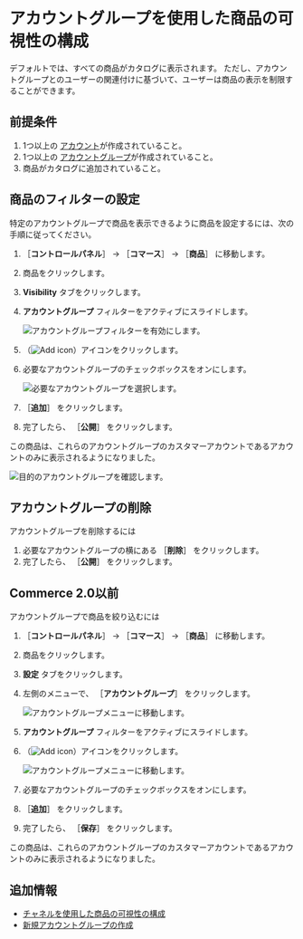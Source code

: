 # アカウントグループを使用した商品の可視性の構成

デフォルトでは、すべての商品がカタログに表示されます。 ただし、アカウントグループとのユーザーの関連付けに基づいて、ユーザーは商品の表示を制限することができます。

## 前提条件

1. 1つ以上の [アカウント](../../../users-and-accounts/account-management.md)が作成されていること。
1. 1つ以上の [アカウントグループ](../../../users-and-accounts/account-management/creating-a-new-account-group.md)が作成されていること。
1. 商品がカタログに追加されていること。

## 商品のフィルターの設定

特定のアカウントグループで商品を表示できるように商品を設定するには、次の手順に従ってください。

1. ［**コントロールパネル**］ → ［**コマース**］ → ［**商品**］ に移動します。
1. 商品をクリックします。
1. **Visibility** タブをクリックします。
1. **アカウントグループ** フィルターをアクティブにスライドします。

    ![アカウントグループフィルターを有効にします。](./configuring-product-visibility-using-account-groups/images/01.png)

1. （![Add icon](../../../images/icon-add.png)）アイコンをクリックします。
1. 必要なアカウントグループのチェックボックスをオンにします。

    ![必要なアカウントグループを選択します。](./configuring-product-visibility-using-account-groups/images/02.png)

1. ［**追加**］ をクリックします。
1. 完了したら、 ［**公開**］ をクリックします。

この商品は、これらのアカウントグループのカスタマーアカウントであるアカウントのみに表示されるようになりました。

![目的のアカウントグループを確認します。](./configuring-product-visibility-using-account-groups/images/03.png)

## アカウントグループの削除

アカウントグループを削除するには

1. 必要なアカウントグループの横にある ［**削除**］ をクリックします。
1. 完了したら、 ［**公開**］ をクリックします。

## Commerce 2.0以前

アカウントグループで商品を絞り込むには

1. ［**コントロールパネル**］ → ［**コマース**］ → ［**商品**］ に移動します。
1. 商品をクリックします。
1. **設定** タブをクリックします。
1. 左側のメニューで、 ［**アカウントグループ**］ をクリックします。

    ![アカウントグループメニューに移動します。](./configuring-product-visibility-using-account-groups/images/04.png)

1. **アカウントグループ** フィルターをアクティブにスライドします。
1. （![Add icon](../../../images/icon-add.png)）アイコンをクリックします。

    ![アカウントグループメニューに移動します。](./configuring-product-visibility-using-account-groups/images/05.png)

1. 必要なアカウントグループのチェックボックスをオンにします。
1. ［**追加**］ をクリックします。
1. 完了したら、 ［**保存**］ をクリックします。

この商品は、これらのアカウントグループのカスタマーアカウントであるアカウントのみに表示されるようになりました。

## 追加情報

* [チャネルを使用した商品の可視性の構成](../../../store-management/channels/configuring-product-visibility-using-channels.md)
* [新規アカウントグループの作成](../../../users-and-accounts/account-management/creating-a-new-account-group.md)
